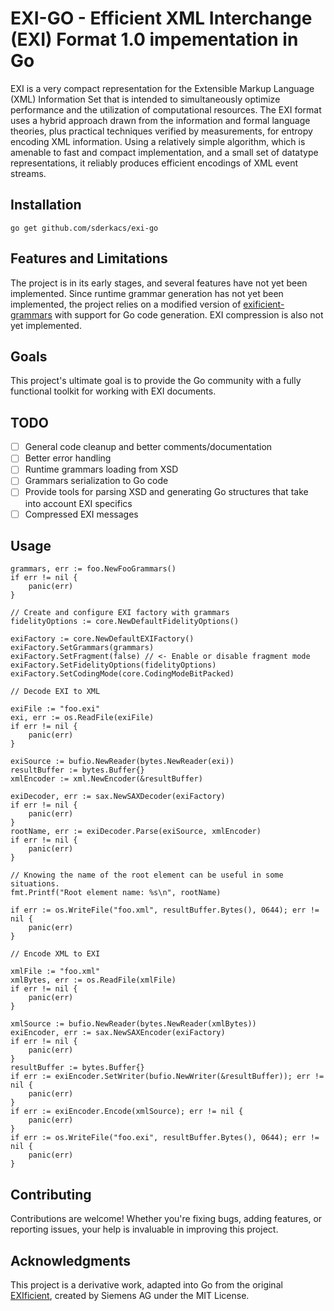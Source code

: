 # EXI-GO - Efficient XML Interchange (EXI) Format 1.0 impementation in Go

 EXI is a very compact representation for the Extensible Markup Language (XML) Information Set that is intended to simultaneously optimize performance and the utilization of computational resources. The EXI format uses a hybrid approach drawn from the information and formal language theories, plus practical techniques verified by measurements, for entropy encoding XML information. Using a relatively simple algorithm, which is amenable to fast and compact implementation, and a small set of datatype representations, it reliably produces efficient encodings of XML event streams.

## Installation

```
go get github.com/sderkacs/exi-go
```

## Features and Limitations

The project is in its early stages, and several features have not yet been implemented. Since runtime grammar generation has not yet been implemented, the project relies on a modified version of [exificient-grammars](https://github.com/sderkacs/exificient-grammars) with support for Go code generation. EXI compression is also not yet implemented.

## Goals

This project's ultimate goal is to provide the Go community with a fully functional toolkit for working with EXI documents.

## TODO

- [ ] General code cleanup and better comments/documentation
- [ ] Better error handling
- [ ] Runtime grammars loading from XSD
- [ ] Grammars serialization to Go code
- [ ] Provide tools for parsing XSD and generating Go structures that take into account EXI specifics
- [ ] Compressed EXI messages

## Usage

```
grammars, err := foo.NewFooGrammars()
if err != nil {
    panic(err)
}

// Create and configure EXI factory with grammars
fidelityOptions := core.NewDefaultFidelityOptions()

exiFactory := core.NewDefaultEXIFactory()
exiFactory.SetGrammars(grammars)
exiFactory.SetFragment(false) // <- Enable or disable fragment mode
exiFactory.SetFidelityOptions(fidelityOptions)
exiFactory.SetCodingMode(core.CodingModeBitPacked)

// Decode EXI to XML

exiFile := "foo.exi"
exi, err := os.ReadFile(exiFile)
if err != nil {
    panic(err)
}

exiSource := bufio.NewReader(bytes.NewReader(exi))
resultBuffer := bytes.Buffer{}
xmlEncoder := xml.NewEncoder(&resultBuffer)

exiDecoder, err := sax.NewSAXDecoder(exiFactory)
if err != nil {
    panic(err)
}
rootName, err := exiDecoder.Parse(exiSource, xmlEncoder)
if err != nil {
    panic(err)
}

// Knowing the name of the root element can be useful in some situations.
fmt.Printf("Root element name: %s\n", rootName) 

if err := os.WriteFile("foo.xml", resultBuffer.Bytes(), 0644); err != nil {
    panic(err)
}

// Encode XML to EXI

xmlFile := "foo.xml"
xmlBytes, err := os.ReadFile(xmlFile)
if err != nil {
    panic(err)
}

xmlSource := bufio.NewReader(bytes.NewReader(xmlBytes))
exiEncoder, err := sax.NewSAXEncoder(exiFactory)
if err != nil {
    panic(err)
}
resultBuffer := bytes.Buffer{}
if err := exiEncoder.SetWriter(bufio.NewWriter(&resultBuffer)); err != nil {
    panic(err)
}
if err := exiEncoder.Encode(xmlSource); err != nil {
    panic(err)
}
if err := os.WriteFile("foo.exi", resultBuffer.Bytes(), 0644); err != nil {
    panic(err)
}
```

## Contributing

Contributions are welcome! Whether you're fixing bugs, adding features, or reporting issues, your help is invaluable in improving this project.

## Acknowledgments

This project is a derivative work, adapted into Go from the original [EXIficient](https://github.com/EXIficient), created by Siemens AG under the MIT License.
